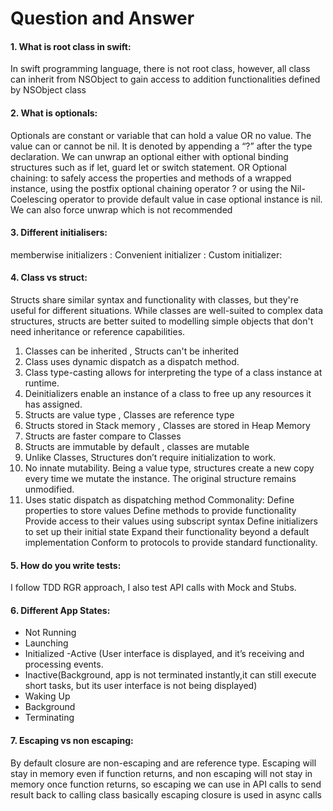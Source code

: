 # Question and Answer

#### 1. What is root class in swift:
In swift programming language, there is not root class, however, all class can inherit from NSObject to gain access to addition functionalities
defined by NSObject class

#### 2. What is optionals:
Optionals are constant or variable that can hold a value OR no value. The value can or cannot be nil. It is denoted by appending a “?” 
after the type declaration.
We can unwrap an optional either with optional binding structures such as if let, guard let or switch statement.
OR Optional chaining: to safely access the properties and methods of a wrapped instance, using the postfix optional chaining operator ? 
or using the Nil-Coelescing operator to provide default value in case optional instance is nil.
We can also force unwrap which is not recommended

#### 3. Different initialisers:
memberwise initializers :
Convenient initializer :
Custom initializer:

#### 4. Class vs struct:
Structs share similar syntax and functionality  with classes, but they're useful for different situations. 
While classes are well-suited to complex data structures,  structs are better suited to modelling simple objects 
that don't need inheritance or reference capabilities.

1. Classes can be inherited , Structs can't be inherited
2. Class uses dynamic dispatch as a dispatch method.
3. Class type-casting allows for interpreting the type of a class instance at runtime.
4. Deinitializers enable an instance of a class to free up any resources it has assigned.
5. Structs are value type , Classes are reference type
6. Structs stored in Stack memory , Classes are stored in Heap Memory 
7. Structs are faster compare to Classes
8. Structs are immutable by default , classes are mutable
9. Unlike Classes, Structures don’t require initialization to work.
10. No innate mutability. Being a value type, structures create a new copy every time we mutate the instance. The original structure remains unmodified.
11. Uses static dispatch as dispatching method
Commonality: 
Define properties to store values
Define methods to provide functionality
Provide access to their values using subscript syntax
Define initializers to set up their initial state 
Expand their functionality beyond a default implementation
Conform to protocols to provide standard functionality.

#### 5. How do you write tests:
I  follow TDD RGR approach, I also test API calls with Mock and Stubs. 

#### 6. Different App States:
- Not Running
- Launching
- Initialized
-Active (User interface is displayed, and it’s receiving and processing events.
- Inactive(Background, app is not terminated instantly,it can still execute short tasks, but its user interface is not being displayed)
- Waking Up
- Background
- Terminating

#### 7. Escaping vs non escaping:
By default closure are non-escaping and are reference type. 
Escaping will stay in memory even if function returns, and non escaping will not stay in memory once function returns, 
so escaping we can use in API calls to send result back to calling class basically escaping closure is used in async calls
